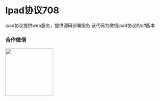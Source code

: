 # Ipad协议708
ipad协议提供web服务，提供源码部署服务
该代码为微信ipad协议的c#版本

### 合作微信
 <img src="https://buckettest-file2.oss-cn-shanghai.aliyuncs.com/1111.png" width = "150" height = "150" alt="" align=center />
